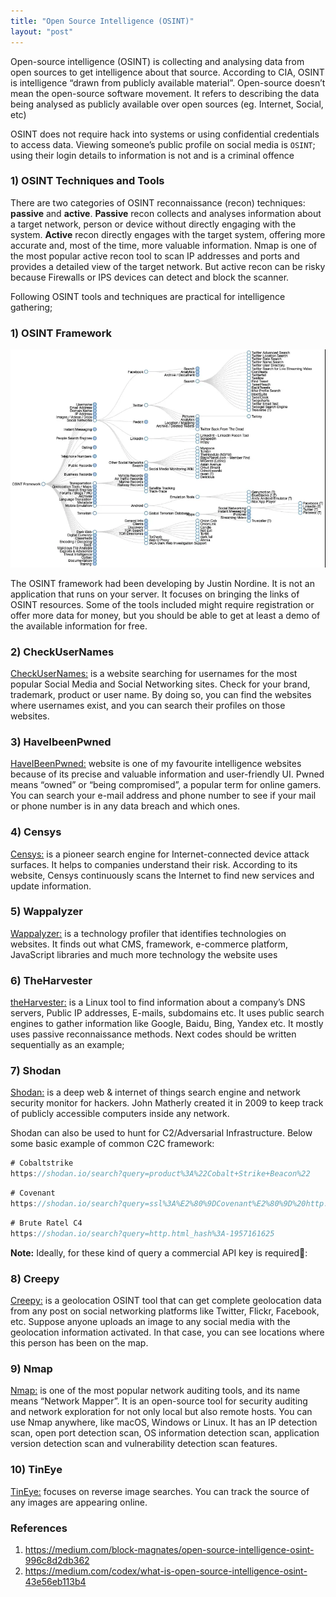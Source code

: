 ```yaml
---
title: "Open Source Intelligence (OSINT)" 
layout: "post"
---
```

Open-source intelligence (OSINT) is collecting and analysing data from open sources to get intelligence about that source. 
According to CIA, OSINT is intelligence “drawn from publicly available material”.
Open-source doesn’t mean the open-source software movement. It refers to describing the data being analysed as publicly available over open sources (eg. Internet, Social, etc)

OSINT does not require hack into systems or using confidential credentials to access data. 
Viewing someone’s public profile on social media is `OSINT`; using their login details to information is not and is a criminal offence


### 1) OSINT Techniques and Tools

There are two categories of OSINT reconnaissance (recon) techniques: __passive__ and __active__.
__Passive__ recon collects and analyses information about a target network, person or device without directly engaging with the system.
__Active__ recon directly engages with the target system, offering more accurate and, most of the time, more valuable information. 
Nmap is one of the most popular active recon tool to scan IP addresses and ports and provides a detailed view of the target network. But active recon can be risky because Firewalls or IPS devices can detect and block the scanner.

Following OSINT tools and techniques are practical for intelligence gathering;


### 1) OSINT Framework

<p align="center">
  <img src="/assets/posts/2021-02-01-Open-Source-Intelligence-(OSINT)/1.PNG">
</p>

The OSINT framework had been developing by Justin Nordine. It is not an application that runs on your server. 
It focuses on bringing the links of OSINT resources. Some of the tools included might require registration or offer more data for money, but you should be able to get at least a demo of the available information for free.


### 2) CheckUserNames

[CheckUserNames:](https://checkusernames.com) is a website searching for usernames for the most popular Social Media and Social Networking sites. Check for your brand, trademark, product or user name. By doing so, you can find the websites where usernames exist, and you can search their profiles on those websites.


### 3) HaveIbeenPwned

[HaveIBeenPwned:](https://haveibeenpwned.com) website is one of my favourite intelligence websites because of its precise and valuable information and user-friendly UI. Pwned means “owned” or “being compromised”, a popular term for online gamers. You can search your e-mail address and phone number to see if your mail or phone number is in any data breach and which ones.

### 4) Censys

[Censys:](https://censys.io) is a pioneer search engine for Internet-connected device attack surfaces. It helps to companies understand their risk. 
According to its website, Censys continuously scans the Internet to find new services and update information.

### 5) Wappalyzer

[Wappalyzer:](https://www.wappalyzer.com/) is a technology profiler that identifies technologies on websites. It finds out what CMS, framework, e-commerce platform, JavaScript libraries and much more technology the website uses

### 6) TheHarvester

[theHarvester:](https://github.com/laramies/theHarvester) is a Linux tool to find information about a company’s DNS servers, Public IP addresses, E-mails, subdomains etc. It uses public search engines to gather information like Google, Baidu, Bing, Yandex etc. It mostly uses passive reconnaissance methods. Next codes should be written sequentially as an example;

### 7) Shodan

[Shodan:](https://www.shodan.io/) is a deep web & internet of things search engine and network security monitor for hackers. John Matherly created it in 2009 to keep track of publicly accessible computers inside any network.

 Shodan can also be used to hunt for C2/Adversarial Infrastructure. Below some basic example of common C2C framework: 

```java
# Cobaltstrike
https://shodan.io/search?query=product%3A%22Cobalt+Strike+Beacon%22
```

```java
# Covenant
https://shodan.io/search?query=ssl%3A%E2%80%9DCovenant%E2%80%9D%20http.component%3A%E2%80%9DBlazor%E2%80%9D
```

```java
# Brute Ratel C4
https://shodan.io/search?query=http.html_hash%3A-1957161625
```

__Note:__ Ideally, for these kind of query a commercial API key is required🚩:



### 8) Creepy

[Creepy:](https://www.geocreepy.com/) is a geolocation OSINT tool that can get complete geolocation data from any post on social networking platforms like Twitter, Flickr, Facebook, etc.
Suppose anyone uploads an image to any social media with the geolocation information activated. In that case, you can see locations where this person has been on the map.

### 9) Nmap

[Nmap:](https://nmap.org/) is one of the most popular network auditing tools, and its name means “Network Mapper”. It is an open-source tool for security auditing and network exploration for not only local but also remote hosts. You can use Nmap anywhere, like macOS, Windows or Linux.
It has an IP detection scan, open port detection scan, OS information detection scan, application version detection scan and vulnerability detection scan features.

### 10) TinEye

[TinEye:](https://tineye.com/) focuses on reverse image searches. You can track the source of any images are appearing online.



### References 

1. https://medium.com/block-magnates/open-source-intelligence-osint-996c8d2db362
2. https://medium.com/codex/what-is-open-source-intelligence-osint-43e56eb113b4





